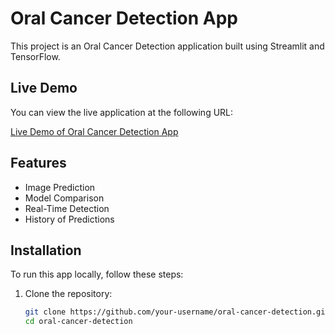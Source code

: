 
# Oral Cancer Detection App

This project is an Oral Cancer Detection application built using Streamlit and TensorFlow.

## Live Demo

You can view the live application at the following URL:

[Live Demo of Oral Cancer Detection App](https://oral-cancer-detection-app.streamlit.app/)

## Features

- Image Prediction
- Model Comparison
- Real-Time Detection
- History of Predictions

## Installation

To run this app locally, follow these steps:

1. Clone the repository:

   ```bash
   git clone https://github.com/your-username/oral-cancer-detection.git
   cd oral-cancer-detection

